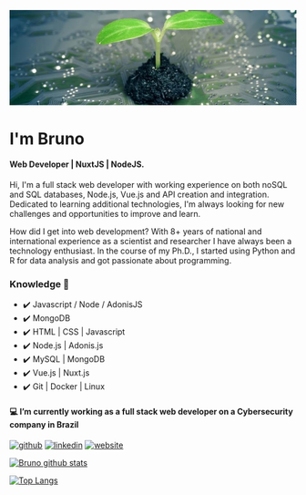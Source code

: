 ![PhD biologist, researcher and Web developer.](https://github.com/CamposBG/CamposBG/blob/main/maria-blog-pic-637256530890362758.jpg)
# I'm Bruno
#### Web Developer | NuxtJS | NodeJS.

Hi, I'm a full stack web developer with working experience on both noSQL and SQL databases, Node.js, Vue.js and API creation and integration. Dedicated to learning additional technologies, I'm always looking for new challenges and opportunities to improve and learn. 

How did I get into web development?
With 8+ years of national and international experience as a scientist and researcher I have always been a ​​technology enthusiast. In the course of my Ph.D., I started using Python and R for data analysis and got passionate about programming. 

### Knowledge 🌱 

* :heavy_check_mark: Javascript / Node / AdonisJS
* :heavy_check_mark: MongoDB
* :heavy_check_mark: HTML | CSS | Javascript
* :heavy_check_mark: Node.js | Adonis.js
* :heavy_check_mark: MySQL | MongoDB
* :heavy_check_mark: Vue.js | Nuxt.js
* :heavy_check_mark: Git | Docker | Linux

#### :computer: I’m currently working as a full stack web developer on a Cybersecurity company in Brazil


[<img src='https://cdn.jsdelivr.net/npm/simple-icons@3.0.1/icons/github.svg' alt='github' height='40'>](https://github.com/CamposBG)  [<img src='https://cdn.jsdelivr.net/npm/simple-icons@3.0.1/icons/linkedin.svg' alt='linkedin' height='40'>](https://br.linkedin.com/in/bruno-galv%C3%A3o-de-campos-b67325133)  [<img src='https://cdn.jsdelivr.net/npm/simple-icons@3.0.1/icons/icloud.svg' alt='website' height='40'>](workingON)  

[![Bruno github stats](https://github-readme-stats.vercel.app/api?username=CamposBG&theme=tokyonight&show_icons=true)](https://github.com/CamposBG-prog/github-readme-stats)

[![Top Langs](https://github-readme-stats.vercel.app/api/top-langs/?username=CamposBG&theme=tokyonight)](https://github.com/anuraghazra/github-readme-stats)
